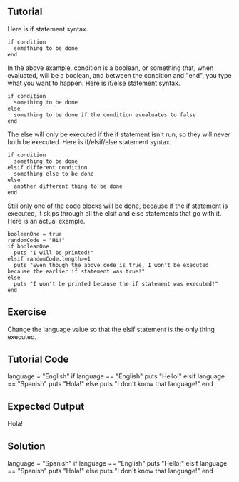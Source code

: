Tutorial
--------
Here is if statement syntax.

    if condition
      something to be done
    end

In the above example, condition is a boolean, or something that, when evaluated, will be a boolean, and between the condition and "end", you type what you want to happen.
Here is if/else statement syntax.

    if condition
      something to be done
    else
      something to be done if the condition evualuates to false
    end

The else will only be executed if the if statement isn't run, so they will never both be executed.
Here is if/elsif/else statement syntax.

    if condition
      something to be done
    elsif different condition
      something else to be done
    else
      another different thing to be done
    end

Still only one of the code blocks will be done, because if the if statement is executed, it skips through all the elsif and else statements that go with it.
Here is an actual example.

    booleanOne = true
    randomCode = "Hi!"
    if booleanOne
      puts "I will be printed!"
    elsif randomCode.length>=1
      puts "Even though the above code is true, I won't be executed because the earlier if statement was true!"
    else
      puts "I won't be printed because the if statement was executed!"
    end


Exercise
--------
Change the language value so that the elsif statement is the only thing executed.

Tutorial Code
-------------
language = "English"
if language == "English"
  puts "Hello!"
elsif language == "Spanish"
  puts "Hola!"
else
  puts "I don't know that language!"
end

Expected Output
---------------
Hola!

Solution
--------

language = "Spanish"
if language == "English"
  puts "Hello!"
elsif language == "Spanish"
  puts "Hola!"
else
  puts "I don't know that language!"
end
